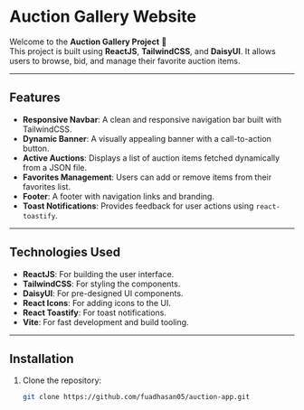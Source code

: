 # Auction Gallery Website

Welcome to the **Auction Gallery Project** 🎯  
This project is built using **ReactJS**, **TailwindCSS**, and **DaisyUI**. It allows users to browse, bid, and manage their favorite auction items.

---

## Features

- **Responsive Navbar**: A clean and responsive navigation bar built with TailwindCSS.
- **Dynamic Banner**: A visually appealing banner with a call-to-action button.
- **Active Auctions**: Displays a list of auction items fetched dynamically from a JSON file.
- **Favorites Management**: Users can add or remove items from their favorites list.
- **Footer**: A footer with navigation links and branding.
- **Toast Notifications**: Provides feedback for user actions using `react-toastify`.

---

## Technologies Used

- **ReactJS**: For building the user interface.
- **TailwindCSS**: For styling the components.
- **DaisyUI**: For pre-designed UI components.
- **React Icons**: For adding icons to the UI.
- **React Toastify**: For toast notifications.
- **Vite**: For fast development and build tooling.

---

## Installation

1. Clone the repository:
   ```bash
   git clone https://github.com/fuadhasan05/auction-app.git
   ```


